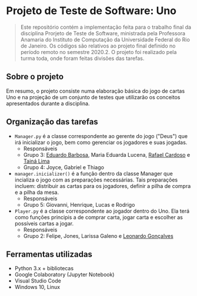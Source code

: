 # Projeto de Teste de Software: Uno

> Este repositório contém a implementação feita para o trabalho final da disciplina Prorjeto de Teste de Software, ministrada pela Professora Anamaria do Instituto de Computação da Universidade Federal do Rio de Janeiro. Os códigos são relativos ao projeto final definido no período remoto no semestre 2020.2. O projeto foi realizado pela turma toda, onde foram feitas divisões das tarefas.

## Sobre o projeto
Em resumo, o projeto consiste numa elaboração básica do jogo de cartas Uno e na projeção de um conjunto de testes que utilizarão os conceitos apresentados durante a disciplina.

## Organização das tarefas

- ```Manager.py``` é a classe correspondente ao gerente do jogo ("Deus") que irá inicializar o jogo, bem como gerenciar os jogadores e suas jogadas.
    - Responsáveis
    - Grupo 3: [Eduardo Barbosa](https://github.com/Eduardodsb), Maria Eduarda Lucena, [Rafael Cardoso](https://github.com/Cardosorf) e [Tainá Lima](https://github.com/tainaslima)
    - Grupo 4: Joyce, Gabriel e Thiago
- ```manager.inicializer()``` é a função dentro da classe Manager que incializa o jogo com as preparações necessárias. Tais preparações incluem: distribuir as cartas para os jogadores, definir a pilha de compra e a pilha da mesa.
    - Responsáveis
    - Grupo 5: Giovanni, Henrique, Lucas e Rodrigo
- ```Player.py``` é a classe correspondente ao jogador dentro do Uno. Ela terá como funções principis a de comprar carta, jogar carta e escolher as possíveis cartas a jogar.
    - Responsáveis
    - Grupo 2: Felipe, Jones, Larissa Galeno e [Leonardo Gonçalves](https://github.com/leogoncalves)

## Ferramentas utilizadas
- Python 3.x + bibliotecas
- Google Colaboratory (Jupyter Notebook)
- Visual Studio Code
- Windows 10, Linux




